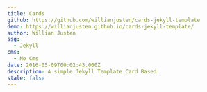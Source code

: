 ```yaml
---
title: Cards
github: https://github.com/willianjusten/cards-jekyll-template
demo: https://willianjusten.github.io/cards-jekyll-template/
author: Willian Justen
ssg:
  - Jekyll
cms:
  - No Cms
date: 2016-05-09T00:02:43.000Z
description: A simple Jekyll Template Card Based.
stale: false
---
```

